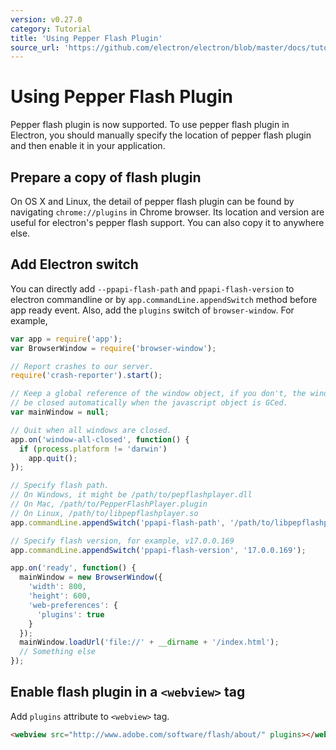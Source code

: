 ```yaml
---
version: v0.27.0
category: Tutorial
title: 'Using Pepper Flash Plugin'
source_url: 'https://github.com/electron/electron/blob/master/docs/tutorial/using-pepper-flash-plugin.md'
---
```


# Using Pepper Flash Plugin

Pepper flash plugin is now supported. To use pepper flash plugin in Electron, you should manually specify the location of pepper flash plugin and then enable it in your application.

## Prepare a copy of flash plugin

On OS X and Linux, the detail of pepper flash plugin can be found by navigating `chrome://plugins` in Chrome browser. Its location and version are useful for electron's pepper flash support. You can also copy it to anywhere else.

## Add Electron switch

You can directly add `--ppapi-flash-path` and `ppapi-flash-version` to electron commandline or by `app.commandLine.appendSwitch` method before app ready event. Also, add the `plugins` switch of `browser-window`. For example,

```javascript
var app = require('app');
var BrowserWindow = require('browser-window');

// Report crashes to our server.
require('crash-reporter').start();

// Keep a global reference of the window object, if you don't, the window will
// be closed automatically when the javascript object is GCed.
var mainWindow = null;

// Quit when all windows are closed.
app.on('window-all-closed', function() {
  if (process.platform != 'darwin')
    app.quit();
});

// Specify flash path.
// On Windows, it might be /path/to/pepflashplayer.dll
// On Mac, /path/to/PepperFlashPlayer.plugin
// On Linux, /path/to/libpepflashplayer.so
app.commandLine.appendSwitch('ppapi-flash-path', '/path/to/libpepflashplayer.so');

// Specify flash version, for example, v17.0.0.169
app.commandLine.appendSwitch('ppapi-flash-version', '17.0.0.169');

app.on('ready', function() {
  mainWindow = new BrowserWindow({
    'width': 800,
    'height': 600,
    'web-preferences': {
      'plugins': true
    }
  });
  mainWindow.loadUrl('file://' + __dirname + '/index.html');
  // Something else
});
```

## Enable flash plugin in a `<webview>` tag
Add `plugins` attribute to `<webview>` tag.
```html
<webview src="http://www.adobe.com/software/flash/about/" plugins></webview>
```
